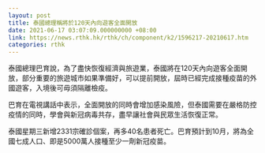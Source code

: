 ```yaml
---
layout: post
title: 泰國總理稱將於120天內向遊客全面開放
date: 2021-06-17 03:07:09.000000000 +08:00
link: https://news.rthk.hk/rthk/ch/component/k2/1596217-20210617.htm
categories: rthk
---
```


泰國總理巴育說，為了盡快恢復經濟與旅遊業，泰國將在120天內向遊客全面開放，部分重要的旅遊城市如果準備好，可以提前開放，屆時已經完成接種疫苗的外國遊客，入境後可毋須隔離檢疫。

巴育在電視講話中表示，全面開放的同時會增加感染風險，但泰國需要在嚴格防控疫情的同時，學會與新冠病毒共存，盡早讓社會與民眾生活恢復正常。

泰國星期三新增2331宗確診個案，再多40名患者死亡。巴育預計到10月，將為全國七成人口、即是5000萬人接種至少一劑新冠疫苗。
